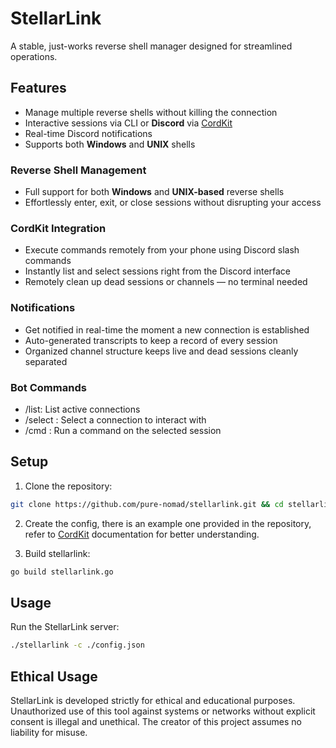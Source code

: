 # StellarLink

A stable, just-works reverse shell manager designed for streamlined operations.

## Features

- Manage multiple reverse shells without killing the connection  
- Interactive sessions via CLI or **Discord** via [CordKit](https://github.com/pure-nomad/cordkit)  
- Real-time Discord notifications  
- Supports both **Windows** and **UNIX** shells  

### Reverse Shell Management  
- Full support for both **Windows** and **UNIX-based** reverse shells  
- Effortlessly enter, exit, or close sessions without disrupting your access  

### CordKit Integration  
- Execute commands remotely from your phone using Discord slash commands  
- Instantly list and select sessions right from the Discord interface  
- Remotely clean up dead sessions or channels — no terminal needed  

### Notifications  
- Get notified in real-time the moment a new connection is established  
- Auto-generated transcripts to keep a record of every session  
- Organized channel structure keeps live and dead sessions cleanly separated  

### Bot Commands
- /list: List active connections
- /select <id>: Select a connection to interact with
- /cmd <command>: Run a command on the selected session

## Setup

1. Clone the repository:
```sh
git clone https://github.com/pure-nomad/stellarlink.git && cd stellarlink
```

2. Create the config, there is an example one provided in the repository, refer to [CordKit](https://github.com/pure-nomad/cordkit) documentation for better understanding.

3. Build stellarlink:
```sh
go build stellarlink.go
```

## Usage

Run the StellarLink server:
```sh
./stellarlink -c ./config.json
```

## Ethical Usage

StellarLink is developed strictly for ethical and educational purposes. Unauthorized use of this tool against systems or networks without explicit consent is illegal and unethical. The creator of this project assumes no liability for misuse.
